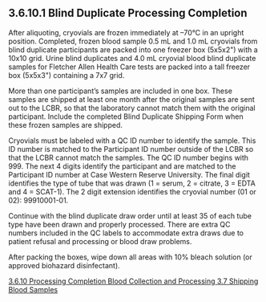 ## 3.6.10.1 Blind Duplicate Processing Completion

After aliquoting, cryovials are frozen immediately at –70°C in an upright position.  Completed, frozen blood sample 0.5 mL and 1.0 mL cryovials from blind duplicate participants are packed into one freezer box (5x5x2") with a 10x10 grid.  Urine blind duplicates and 4.0 mL cryovial blood blind duplicate samples for Fletcher Allen Health Care tests are packed into a tall freezer box (5x5x3") containing a 7x7 grid.

More than one participant’s samples are included in one box.  These samples are shipped at least one month after the original samples are sent out to the LCBR, so that the laboratory cannot match them with the original participant.   Include the completed Blind Duplicate Shipping Form when these frozen samples are shipped.

Cryovials must be labeled with a QC ID number to identify the sample.  This ID number is matched to the Participant ID number outside of the LCBR so that the LCBR cannot match the samples.  The QC ID number begins with 999.  The next 4 digits identify the participant and are matched to the Participant ID number at Case Western Reserve University.   The final digit identifies the type of tube that was drawn (1 = serum, 2 = citrate, 3 = EDTA and 4 = SCAT-1).   The 2 digit extension identifies the cryovial number (01 or 02): 99910001-01.

Continue with the blind duplicate draw order until at least 35 of each tube type have been drawn and properly processed.  There are extra QC numbers included in the QC labels to accommodate extra draws due to patient refusal and processing or blood draw problems.

After packing the boxes, wipe down all areas with 10% bleach solution (or approved biohazard disinfectant).


<div class="center">
<div class="btn-group">
  <a href=":pages_path:/manuals/blood-collection-processing/3-06-10-01-blind-duplicate-process-completion.md" class="btn btn-default">
    <span class="glyphicon glyphicon-chevron-left"></span>
    3.6.10 Processing Completion
  </a>

  <a href=":pages_path:/manuals/blood-collection-processing" class="btn btn-default">
    <span class="glyphicon glyphicon-chevron-up"></span>
    Blood Collection and Processing
  </a>

  <a href=":pages_path:/manuals/blood-collection-processing/3-07-shipping-samples.md" class="btn btn-success">
    3.7 Shipping Blood Samples
    <span class="glyphicon glyphicon-chevron-right"></span>
  </a>
</div>
</div>
